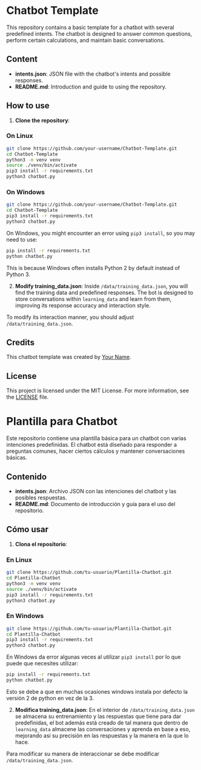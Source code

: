# Chatbot Template

This repository contains a basic template for a chatbot with several predefined intents. The chatbot is designed to answer common questions, perform certain calculations, and maintain basic conversations.

## Content
- **intents.json**: JSON file with the chatbot's intents and possible responses.
- **README.md**: Introduction and guide to using the repository.

## How to use
1. **Clone the repository**:
### On Linux
   ```bash
   git clone https://github.com/your-username/Chatbot-Template.git
   cd Chatbot-Template
   python3 -m venv venv
   source ./venv/bin/activate
   pip3 install -r requirements.txt
   python3 chatbot.py
   ```
### On Windows
   ```bash
   git clone https://github.com/your-username/Chatbot-Template.git
   cd Chatbot-Template
   pip3 install -r requirements.txt
   python3 chatbot.py
   ```
On Windows, you might encounter an error using `pip3 install`, so you may need to use:
```bash
pip install -r requirements.txt
python chatbot.py
```
This is because Windows often installs Python 2 by default instead of Python 3.

2. **Modify training_data.json**:
Inside `/data/training_data.json`, you will find the training data and predefined responses. The bot is designed to store conversations within `learning_data` and learn from them, improving its response accuracy and interaction style.

To modify its interaction manner, you should adjust `/data/training_data.json`.

## Credits
This chatbot template was created by [Your Name](https://github.com/your-username).

## License
This project is licensed under the MIT License. For more information, see the [LICENSE](LICENSE) file.

# Plantilla para Chatbot

Este repositorio contiene una plantilla básica para un chatbot con varias intenciones predefinidas. El chatbot está diseñado para responder a preguntas comunes, hacer ciertos cálculos y mantener conversaciones básicas.

## Contenido
- **intents.json**: Archivo JSON con las intenciones del chatbot y las posibles respuestas.
- **README.md**: Documento de introducción y guía para el uso del repositorio.

## Cómo usar
1. **Clona el repositorio**:
### En Linux
   ```bash
   git clone https://github.com/tu-usuario/Plantilla-Chatbot.git
   cd Plantilla-Chatbot
   python3 -m venv venv
   source ./venv/bin/activate
   pip3 install -r requirements.txt
   python3 chatbot.py
   ```
### En Windows
   ```bash
   git clone https://github.com/tu-usuario/Plantilla-Chatbot.git
   cd Plantilla-Chatbot
   pip3 install -r requirements.txt
   python3 chatbot.py
   ```
En Windows da error algunas veces al utilizar `pip3 install` por lo que puede que necesites utilizar: 
```bash
pip install -r requirements.txt
python chatbot.py
```
Esto se debe a que en muchas ocasiones windows instala por defecto la versión 2 de python en vez de la 3.

2. **Modifica training_data.json**:
En el interior de `/data/training_data.json` se almacena su entrenamiento y las respuestas que tiene para dar predefinidas, el bot además está creado de tal manera que dentro de `learning_data` almacene las conversaciones y aprenda en base a eso, mejorando así su precisión en las respuestas y la manera en la que lo hace.

Para modificar su manera de interaccionar se debe modificar `/data/training_data.json`.
